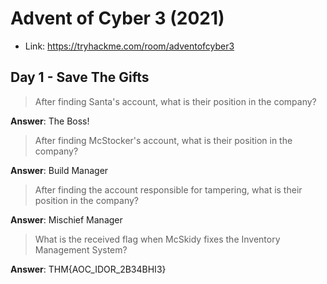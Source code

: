 # Advent of Cyber 3 (2021)

* Link: https://tryhackme.com/room/adventofcyber3

## Day 1 - Save The Gifts

> After finding Santa's account, what is their position in the company?

**Answer**: The Boss!

> After finding McStocker's account, what is their position in the company?

**Answer**: Build Manager

> After finding the account responsible for tampering, what is their position in the company?

**Answer**: Mischief Manager

> What is the received flag when McSkidy fixes the Inventory Management System?

**Answer**: THM{AOC_IDOR_2B34BHI3}
